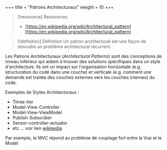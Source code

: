 +++
title = "Patrons Architecturaux"
weight = 10
+++

> [!ressource] Ressources
> - [https://en.wikipedia.org/wiki/Architectural_pattern](https://en.wikipedia.org/wiki/Architectural_pattern)

> [!definition] Définition
>  Un patron architectural est une façon de résoudre un problème architectural récurrent.

Les Patrons Architecturaux (_Architectural Patterns_) sont des conceptions de niveau inférieur qui aident à trouver des solutions spécifiques dans un style d'architecture. Ils ont un impact sur l'organisation horizontale (e.g. structuration du code dans une couche) et verticale (e.g. comment une demande est traitée des couches externes vers les couches internes) du code.

Exemples de Styles Architecturaux :

- Three-tier
- Model-View-Controller
- Model-View-ViewModel
- Publish-Subscriber
- Sensor-controller-actuator
- etc ... voir lien [wikipedia](https://en.wikipedia.org/wiki/Architectural_pattern)

Par exemple, le MVC répond au problème de couplage fort entre la Vue et le Model
